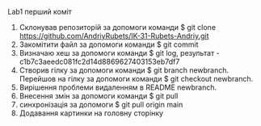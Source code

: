 Lab1 перший коміт
1. Склонував репозиторій за допомоги команди $ git clone https://github.com/AndriyRubets/IK-31-Rubets-Andriy.git
2. Закомітити файл за допомоги команди $ git commit
3. Визначаю хеш за допомоги команди $ git log, результат - c1b7c3aeedc081fc2d14d8869627403153eb7df7
4. Створив гілку за допомоги команди $ git branch newbranch. Перейшов на гілку за допомоги команди $ git checkout newbranch.
5. Вирішення проблеми видаленням в README newbranch.
6. Внесення змін за допомоги команди $ git pull
7. синхронізація за допомоги $ git pull origin main
8. Додавання картинки на головну сторінку
